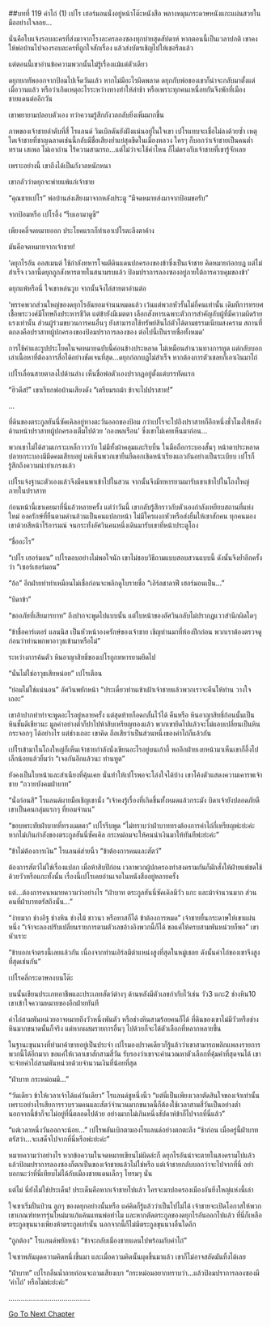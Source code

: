 ##บทที่ 119 ค่าไถ่ (1)
เปโร เฮอร์มอนนั่งอยู่หน้าโต๊ะหนังสือ พลางหมุนกระดาษหนังแกะแผ่นสวยในมืออย่างใจลอย...


นั่นคือใบแจ้งรอบละครที่ส่งมาจากโรงละครลองซองทุกบ่ายสุดสัปดาห์ หากตอนนี้เป็นเวลาปกติ เขาคงให้พ่อบ้านไปจองรอบละครที่ถูกใจสักเรื่อง แล้วส่งบัตรเชิญไปให้เชอรีลแล้ว


แต่ตอนนี้เขาอ่านข้อความพวกนั้นไม่รู้เรื่องแม้แต่ตัวเดียว


ดยุกยกทัพออกจากป้อมไปเจ็ดวันแล้ว หากไม่มีอะไรผิดพลาด ดยุกกับพ่อของเขาก็น่าจะกลับมาตั้งแต่เมื่อวานแล้ว หรือว่าเกิดเหตุอะไรระหว่างทางทำให้ล่าช้า หรือเพราะทุกคนเหนื่อยกันจึงพักที่เมืองชายแดนต่ออีกวัน


เขาพยายามปลอบตัวเอง ทว่าความรู้สึกกังวลกลับยิ่งเพิ่มมากขึ้น


ภาพของเจ้าชายลำดับที่สี่ โรแลนด์ วิมเบิลดันยังฝังแน่นอยู่ในใจเขา เปโรแทบจะเชื่อไม่ลงด้วยซ้ำ เหตุใดเจ้าชายที่ชาญฉลาดเช่นนี้กลับมีชื่อเสียงย่ำแย่สุดขีดในเมืองหลวง ใครๆ ก็บอกว่าเจ้าชายเป็นคนต่ำทราม เสเพล ไม่เอาถ่าน ไร้ความสามารถ...แต่ไม่ว่าจะใช้คำไหน ก็ไม่ตรงกับเจ้าชายที่เขารู้จักเลย


เพราะอย่างนี้ เขาถึงได้เป็นกังวลหนักหนา


เขากลัวว่าดยุกจะพ่ายแพ้แก่เจ้าชาย


“คุณชายเปโร” พ่อบ้านส่งเสียงมาจากหลังประตู “มีจดหมายส่งมาจากป้อมขอรับ”


จากป้อมหรือ เปโรอึ้ง “รีบเอามาดูซิ”


เพียงคลี่จดหมายออก ประโยคแรกก็ทำเอาเปโรตะลึงตาค้าง


มันคือจดหมายจากเจ้าชาย!


‘ดยุกไรอัน ออสเมนต์ ใช้กำลังทหารโจมตีดินแดนปกครองของข้าซึ่งเป็นเจ้าชาย คิดหมายก่อกบฏ แต่ไม่สำเร็จ เวลานี้ดยุกถูกสังหารตายในสนามรบแล้ว ป้อมปราการลองซองอยู่ภายใต้การควบคุมของข้า’


ดยุกแพ้หรือนี่ ใจเขาหล่นวูบ จากนั้นจึงไล่สายตาอ่านต่อ


‘พรรคพวกส่วนใหญ่ของดยุกไรอันยอมจำนนหมดแล้ว เว้นแต่พวกหัวรั้นไม่กี่คนเท่านั้น เดิมทีการทรยศเชื้อพระวงศ์มีโทษถึงประหารชีวิต แต่ข้ายังมีเมตตา เลือกสังหารเฉพาะตัวการสำคัญกับผู้ที่มีความผิดร้ายแรงเท่านั้น ส่วนผู้ร่วมขบวนการคนอื่นๆ ยังสามารถใช้ทรัพย์สินไถ่ตัวได้ตามธรรมเนียมสงคราม สถานที่ตกลงคือปราสาทผู้ปกครองของป้อมปราการลองซอง ต่อไปนี้เป็นรายชื่อทั้งหมด’


การใช้คำและรูปประโยคในจดหมายฉบับนี้ค่อนข้างประหลาด ไม่เหมือนสำนวนทางการทูต แต่กลับบอกเล่าเนื้อหาที่ต้องการสื่อได้อย่างชัดเจนที่สุด...ดยุกก่อกบฏไม่สำเร็จ หากต้องการตัวเชลยก็เอาเงินมาไถ่


เปโรเลื่อนสายตาลงไปด้านล่าง เห็นชื่อพ่อตัวเองปรากฏอยู่ตั้งแต่บรรทัดแรก


“ฮิวดีส!” เขาเรียกพ่อบ้านเสียงดัง “เตรียมรถม้า ข้าจะไปปราสาท!”


...


ที่ดินของตระกูลฮันนี่ซัคเคิลอยู่ทางตะวันออกของป้อม กว่าเปโรจะไปถึงปราสาทก็อีกหนึ่งชั่วโมงให้หลัง ด้านหน้าปราสาทผู้ปกครองเต็มไปด้วย ‘กองพลเรือน’ ซึ่งเขาไม่เคยเห็นมาก่อน...


พวกเขาไม่ได้สวมเกราะเหล็กวาววับ ไม่มีทั้งผ้าคลุมและริบบิ้น ในมือถือกระบองสั้นๆ หน้าตาประหลาด ปลายกระบองมีมีดคมเสียบอยู่ แค่เห็นพวกเขายืนยืดอกเชิดหน้าเรียงแถวกันอย่างเป็นระเบียบ เปโรก็รู้สึกถึงความน่ายำเกรงแล้ว


เปโรแจ้งฐานะตัวเองแล้วจึงมีคนพาเข้าไปในสวน จากนั้นจึงมีทหารยามมารับเขาเข้าไปในโถงใหญ่ภายในปราสาท


ก่อนหน้านี้เขาเคยมาที่นี่แล้วหลายครั้ง แต่ว่าวันนี้ เขากลับรู้สึกราวกับตัวเองกำลังเหยียบสถานที่แห่งใหม่ องครักษ์ที่ยืนตามด่านล้วนเป็นคนแปลกหน้า ไม่มีใครผงกหัวหรือส่งยิ้มให้เขาสักคน ทุกคนมองเขาด้วยสีหน้าไร้อารมณ์ จนกระทั่งอัศวินคนหนึ่งเดินมารับเขาที่หน้าประตูโถง


“ชื่ออะไร”


“เปโร เฮอร์มอน” เปโรตอบอย่างไม่พอใจนัก เขาไม่ชอบวิธีถามแบบสอบสวนแบบนี้ ดังนั้นจึงย้ำอีกครั้งว่า “เซอร์เฮอร์มอน”


“อ้อ” อีกฝ่ายทำท่าเหมือนไม่เชื่อก่อนจะพลิกดูใบรายชื่อ “เอิร์ลชาลาฟี เฮอร์มอนเป็น...”


“บิดาข้า”


“ขออภัยที่เสียมารยาท” ถึงปากจะพูดไปแบบนั้น แต่ใบหน้าของอัศวินกลับไม่ปรากฏแววสำนึกผิดใดๆ


“ข้าชื่อคาร์เตอร์ แลนนิส เป็นหัวหน้าองครักษ์ของเจ้าชาย เชิญท่านมาที่ห้องปีกก่อน พวกเราต้องตรวจดูก่อนว่าท่านพกพาอาวุธเข้ามาหรือไม่”


ระหว่างการค้นตัว หินอาญาสิทธิ์ของเปโรถูกทหารยามยึดไป


“นั่นไม่ใช่อาวุธเสียหน่อย” เปโรเตือน


“ย่อมไม่ใช่แน่นอน” อัศวินพยักหน้า “ประเดี๋ยวท่านเข้าเฝ้าเจ้าชายแล้วพวกเราจะคืนให้ท่าน วางใจเถอะ”


เขาอ้าปากทำท่าจะพูดอะไรอยู่หลายครั้ง แต่สุดท้ายก็อดกลั้นไว้ได้ คืนหรือ หินอาญาสิทธิ์ก้อนนั้นเป็นหินชั้นดีเชียวนะ มูลค่าอย่างต่ำก็ปาไปห้าสิบเหรียญทองแล้ว พวกเขายึดไปแล้วจะไม่แอบเปลี่ยนเป็นหินกระจอกๆ ได้อย่างไร แต่ช่างเถอะ เขาคิด ถือเสียว่าเป็นส่วนหนึ่งของค่าไถ่ก็แล้วกัน


เปโรเข้ามาในโถงใหญ่ก็เห็นเจ้าชายกำลังนั่งเขียนอะไรอยู่บนเก้าอี้ พออีกฝ่ายเงยหน้ามาเห็นเขาก็อึ้งไปเล็กน้อยแล้วยิ้มว่า “เจอกันอีกแล้วนะ ท่านทูต”


ยังคงเป็นใบหน้าและสำเนียงที่คุ้นเคย นั่นทำให้เปโรพอจะโล่งใจได้บ้าง เขาโค้งตัวแสดงความเคารพเจ้าชาย “ถวายบังคมฝ่าบาท”


“นั่งก่อนสิ” โรแลนด์ผายมือเชิญเขานั่ง “เจ้าคงรู้เรื่องที่เกิดขึ้นทั้งหมดแล้วกระมัง บิดาเจ้ายังปลอดภัยดี เขาเป็นคนกลุ่มแรกๆ ที่ยอมจำนน”


“ขอบพระทัยฝ่าบาทที่ทรงเมตตา” เปโรรีบพูด “ไม่ทราบว่าฝ่าบาททรงต้องการค่าไถ่กี่เหรียญพ่ะย่ะค่ะ หากไม่เกินกำลังของตระกูลฮันนี่ซัคเคิล กระหม่อมจะให้คนนำเงินมาให้ทันทีพ่ะย่ะค่ะ”


“ข้าไม่ต้องการเงิน” โรแลนด์ส่ายนิ้ว “ข้าต้องการคนและสัตว์”


ต้องการสัตว์ไม่ใช่เรื่องแปลก เมื่อห้าสิบปีก่อน เวลาพวกผู้ปกครองทำสงครามกันก็มักสั่งให้ฝ่ายแพ้ชดใช้ด้วยวัวหรือแกะทั้งนั้น เรื่องนี้เปโรเคยอ่านเจอในหนังสืออยู่หลายครั้ง


แต่...ต้องการคนหมายความว่าอย่างไร “ฝ่าบาท ตระกูลฮันนี่ซัคเคิลมีวัว แกะ และม้าจำนวนมาก ส่วนคนที่ฝ่าบาทตรัสถึงนั้น...”


“ง่ายมาก ช่างอิฐ ช่างหิน ช่างไม้ ชาวนา หรือทาสก็ได้ ข้าต้องการหมด” เจ้าชายยื่นกระดาษให้เขาแผ่นหนึ่ง “เจ้าจะลองปรับเปลี่ยนรายการตามตัวเลขอ้างอิงพวกนี้ก็ได้ ขอแค่ให้ครบสามพันหน่วยก็พอ” เขาหัวเราะ


“ข้าบอกเจ้าตรงนี้เลยแล้วกัน เนื่องจากท่านเอิร์ลมีตำแหน่งสูงที่สุดในหมู่เชลย ดังนั้นค่าไถ่ของเขาจึงสูงที่สุดเช่นกัน”


เปโรคลี่กระดาษลงบนโต๊ะ


บนนั้นเขียนประเภทอาชีพและประเภทสัตว์ต่างๆ ด้านหลังมีตัวเลขกำกับไว้เช่น วัว3 แกะ2 ช่างหิน10 เขาเข้าใจความหมายของอีกฝ่ายทันที


ค่าไถ่สามพันหน่วยอาจหมายถึงวัวหนึ่งพันตัว หรือช่างหินสามร้อยคนก็ได้ ที่ดินของเขาไม่มีวัวหรือช่างหินมากขนาดนั้นก็จริง แต่หากผสมรายการอื่นๆ ไปด้วยก็จะได้ตัวเลือกที่หลากหลายขึ้น


ในฐานะขุนนางที่ทำมาค้าขายอยู่เป็นประจำ เปโรมองปราดเดียวก็รู้แล้วว่าเขาสามารถพลิกแพลงรายการพวกนี้ได้อีกมาก ขอแค่ให้เวลาเขาสักสามสี่วัน รับรองว่าเขาจะคำนวณหาตัวเลือกที่คุ้มค่าที่สุดจนได้ เขาจะจ่ายค่าไถ่สามพันหน่วยด้วยจำนวนเงินที่น้อยที่สุด


“ฝ่าบาท กระหม่อมมี...”


“วันเดียว ข้าให้เวลาเจ้าได้แค่วันเดียว” โรแลนด์ชูหนึ่งนิ้ว “แต่นี่เป็นเพียงเวลาตัดสินใจของเจ้าเท่านั้น เพราะอย่างไรเสียการรวบรวมคนและสัตว์จำนวนมากขนาดนี้ก็ต้องใช้เวลาสามสี่วันเป็นอย่างต่ำ นอกจากนี้ข้าก็จะไม่อยู่ที่นี่ตลอดไปด้วย อย่างมากไม่เกินหนึ่งสัปดาห์ข้าก็ไปจากที่นี่แล้ว”


“แต่เวลาหนึ่งวันออกจะน้อย...” เปโรพลันเบิกตามองโรแลนด์อย่างตกตะลึง “ช้าก่อน เมื่อครู่นี้ฝ่าบาทตรัสว่า...จะเสด็จไปจากที่นี่หรือพ่ะย่ะค่ะ”


หมายความว่าอย่างไร หากข้อความในจดหมายเขียนไม่ผิดล่ะก็ ดยุกไรอันน่าจะตายในสงครามไปแล้ว แล้วป้อมปราการลองซองก็ตกเป็นของเจ้าชายแล้วไม่ใช่หรือ แต่เจ้าชายกลับบอกว่าจะไปจากที่นี่ อย่าบอกนะว่าที่นี่เทียบไม่ได้กับเมืองชายแดนเล็กๆ โทรมๆ นั่น


แต่ไม่ นี่ยังไม่ใช่ประเด็น! ประเด็นคือหากเจ้าชายไปแล้ว ใครจะมาปกครองเมืองอันยิ่งใหญ่แห่งนี้เล่า


ใจเขาเริ่มปั่นป่วน ลูกๆ ของดยุกอย่างนั้นหรือ แค่คิดก็รู้แล้วว่าเป็นไปไม่ได้ เจ้าชายจะเปิดโอกาสให้พวกเขาเกณฑ์ทหารรุ่นใหม่มาแก้แค้นแทนพ่อทำไม และหากตัดตระกูลของดยุกไรอันออกไปแล้ว ที่นี่ก็เหลือตระกูลขุนนางเพียงห้าตระกูลเท่านั้น นอกจากนี้ก็ไม่มีตระกูลขุนนางอื่นใดอีก


“ถูกต้อง” โรแลนด์พยักหน้า “ข้าจะกลับเมืองชายแดนไปพร้อมกับค่าไถ่”


ใจเขาพลันผุดความคิดหนึ่งขึ้นมา และเมื่อความคิดนั้นผุดขึ้นมาแล้ว เขาก็ไม่อาจสลัดมันทิ้งได้เลย


“ฝ่าบาท” เปโรกลืนน้ำลายก่อนจะถามเสียงเบา “กระหม่อมอยากทราบว่า...แล้วป้อมปราการลองซองมี ‘ค่าไถ่’ หรือไม่พ่ะย่ะค่ะ”


........................................


[Go To Next Chapter]( ./32.md)